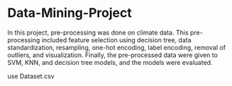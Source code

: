 # Data-Mining-Project
In this project, pre-processing was done on climate data. This pre-processing included feature selection using decision tree, data standardization, resampling, one-hot encoding, label encoding, removal of outliers, and visualization. Finally, the pre-processed data were given to SVM, KNN, and decision tree models, and the models were evaluated.

use Dataset.csv
